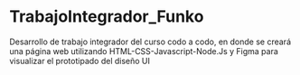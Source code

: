 # TrabajoIntegrador_Funko

Desarrollo de trabajo integrador del curso codo a codo, en donde se creará una página web utilizando HTML-CSS-Javascript-Node.Js y Figma para visualizar el prototipado del diseño UI
